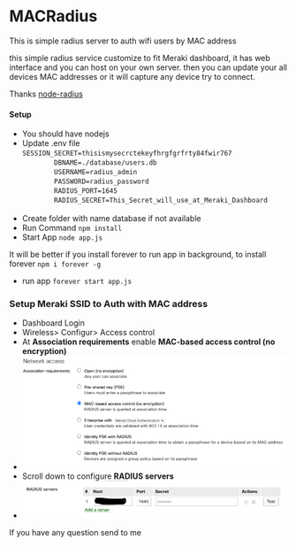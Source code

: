 # MACRadius
<p> This is simple radius server to auth wifi users by MAC address<p>
<p> this simple radius service customize to fit Meraki dashboard, it has web interface and you can host on your own server. then you can update your all devices MAC addresses or it will capture any device try to connect.<p>
<p>Thanks <a href="https://github.com/retailnext/node-radius"> node-radius </a></p>
<h4>Setup </h4>
<ul>
    <li>You should have nodejs</li>
    <li>Update .env file 
        <code>SESSION_SECRET=thisismysecrctekeyfhrgfgrfrty84fwir767
        DBNAME=./database/users.db 
        USERNAME=radius_admin 
        PASSWORD=radius_password
        RADIUS_PORT=1645 
        RADIUS_SECRET=This_Secret_will_use_at_Meraki_Dashboard 
        </code> 
    </li>
    <li>Create folder with name database if not available </li>
     <li>Run Command  <code>npm install</code></li>
     <li>Start App <code>node app.js</code></li>
</ul>
<p>
It will be better if you install forever to run app in background, to install forever <code>npm i forever -g</code> 
</p>
<ul>
<li>
run app <code>forever start app.js</code> 
</li>
</ul>
<h3>Setup Meraki SSID to Auth with MAC address</h3>

<ul>
    <li>Dashboard Login</li>    
    <li>Wireless> Configur> Access control </li>  
    <li> At <b>Association requirements</b> enable <b> MAC-based access control (no encryption)</b></li> 
    <li><img src="https://github.com/MustafaSaleh/MACRadius/blob/master/setup_meraki_mac_auth/ass_req.png?raw=true" alt="meraki" /></li>
    <li>Scroll down to configure <b>RADIUS servers</b></li>
    <li><img src="https://github.com/MustafaSaleh/MACRadius/blob/master/setup_meraki_mac_auth/radius.png?raw=true" alt="meraki" /></li>
    
    
</ul>


<p> If you have any question send to me</p>